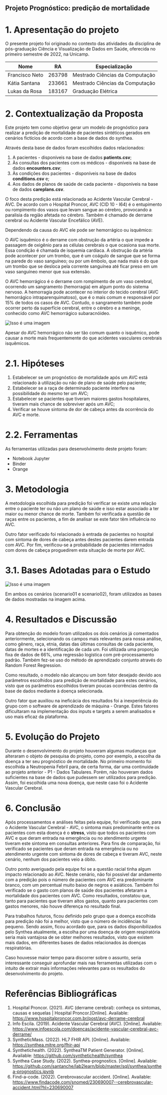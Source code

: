 ## Projeto Prognóstico: predição de mortalidade

# 1. Apresentação do projeto
O presente projeto foi originado no contexto das atividades da disciplina de pós-graduação Ciência e Visualização de Dados em Saúde, oferecida no primeiro semestre de 2022, na Unicamp.

|Nome  | RA | Especialização|
|--|--|--|
| Francisco Neto  | 263798  | Mestrado Ciências da Computação| Aluno especial
| Kátia Santana  | 233661  | Mestrado Ciências da Computação|
| Lukas da Rosa  | 183167  | Graduação Elétrica |

# 2. Contextualização da Proposta

Este projeto tem como objetivo gerar um modelo de prognóstico para realizar a predição de mortalidade de pacientes sintéticos gerados em cenários fictícios de acordo com a base de dados do synthea.
 
 Através desta base de dados foram escolhidos dados relacionados:
  1. A pacientes - disponíveis na base de dados **patients.csv**;
  2. Às consultas dos pacientes com os médicos - disponíveis na base de dados  **encounters.csv**;
  3. Às condições dos pacientes - disponíveis na base de dados **conditions.csv** e;
  4. Aos dados de planos de saúde de cada paciente - disponíveis na base de dados **careplans.csv**.  

O foco desta predição está relacionada ao Acidente Vascular Cerebral - AVC. De acordo com o Hospital Proncor, AVC (CID 10 - I64) é o entupimento ou rompimento dos vasos que levam sangue ao cérebro, provocando a paralisia da região afetada no cérebro. Também é chamado de derrame cerebral ou Acidente Vascular Encefálico (AVE). 
	
Dependendo da causa do AVC ele pode ser hemorrágico ou isquêmico: 

O AVC isquêmico é o derrame com obstrução da artéria o que impede a passagem de oxigênio para as células cerebrais o que ocasiona sua morte. Essa condição é chamada de isquemia cardíaca. A obstrução da artéria pode acontecer por um trombo, que é um coágulo de sangue que se forma na parede do vaso sanguíneo; ou por um êmbolo, que nada mais é do que um trombo que se desloca pela corrente sanguínea até ficar preso em um vaso sanguíneo menor que sua extensão.

O AVC hemorrágico é o derrame com rompimento de um vaso cerebral, ocorrendo um sangramento (hemorragia) em algum ponto do sistema nervoso.
A hemorragia pode acontecer no interior do tecido cerebral (AVC hemorrágico intraparenquimatoso), que é o mais comum e responsável por 15% de todos os casos de AVC. Contudo, o sangramento também pode ocorrer perto da superfície cerebral, entre o cérebro e a meninge, conhecido como AVC hemorrágico subaracnóideo.

![Isso é uma imagem](https://www.infoescola.com/wp-content/uploads/2008/03/acidente-vascular-cerebral-384907717.jpg)

Apesar do AVC hemorrágico não ser tão comum quanto o isquêmico, pode causar a morte mais frequentemente do que acidentes vasculares cerebrais isquêmicos.

# 2.1. Hipóteses 
1. Estabelecer se um prognóstico de mortalidade após um AVC está relacionado à utilização ou não de plano de saúde pelo paciente;
2. Estabelecer se a raça de determinado paciente interfere na possibilidade do mesmo ter um AVC;
3. Estabelecer se pacientes que tiveram maiores gastos hospitalares, tiveram mais chance de sobreviver após um AVC;
4. Verificar se houve sintoma de dor de cabeça antes da ocorrência do AVC e morte.

# 2.2. Ferramentas
As ferramentas utilizadas para desenvolvimento deste projeto foram:
- Notebook Jupyter
- Binder
- Orange

# 3. Metodologia
A metodologia escolhida para predição foi verificar se existe uma relação entre o paciente ter ou não um plano de saúde e isso estar associado a ter maior ou menor chance de morte. Também foi verificada a questão de raças entre os pacientes, a fim de analisar se este fator têm influência no AVC. 

Outro fator verificado foi relacionado à entrada de pacientes no hospital com sintoma de dores de cabeça antes destes pacientes darem entrada com AVC. Por fim, verificou-se a probabilidade de pacientes internados com dores de cabeça proguedirem esta situação de morte por AVC. 

# 3.1. Bases Adotadas para o Estudo

![Isso é uma imagem](/assets/datafluxo.png)

Em ambos os cenários (scenario01 e scenario02), foram utilizados as bases de dados mostradas na imagem acima. 

# 4. Resultados e Discussão
Para obtenção do modelo foram utilizados os dois cenários já comentados anteriormente, selecionando os campos mais relevantes para nossa análise, como gênero, raça, etnia, datas das últimas consultas de cada paciente, datas de mortes e a identificação de cada um. Foi utilizada uma proporção fixa de dados de 66%, uma regressão logística com pré-processamento padrão. Também fez-se uso do método de aprendizado conjunto através do Random Forest Regression.

Como resultado, o modelo não alcançou um bom fator desejado devido aos parâmetros escolhidos para predição de mortalidade para estes cenários, visto que os parâmetros escolhidos tiveram poucas ocorrências dentro da base de dados mediante à doença selecionada.

Outro fator que auxiliou na ineficácia dos resultados foi a inexperiência do grupo com o software de aprendizado de máquina - Orange. Estes fatores dificultaram na implementação dos inputs e targets a serem analisados e uso mais eficaz da plataforma. 

# 5. Evolução do Projeto
Durante o desenvolvimento do projeto houveram algumas mudanças que alteraram o objeto de pesquisa do projeto, como por exemplo, a escolha da doença a ter seu prognóstico de mortalidade. No primeiro momento foi escolhida a Neutropenia Febril para, de certa forma, dar uma continuidade ao projeto anterior - P1 - Dados Tabulares. Porém, não houveram dados suficientes na base de dados que pudessem ser utilizados para predição. Assim, foi escolhida uma nova doença, que neste caso foi o Acidente Vascular Cerebral. 

# 6. Conclusão
Após processamentos e análises feitas pela equipe, foi verificado que, para o Acidente Vascular Cerebral - AVC, o sintoma mais predominante entre os pacientes com esta doença é o **stress**, visto que todos os pacientes com AVC e que deram entrada na emergência ou no atendimento urgente tiveram este sintoma em consultas anteriores. Para fins de comparação, foi verificado se pacientes que deram entrada na emergência ou no atendimento urgente com sintoma de dores de cabeça e tiveram AVC, neste cenário, nenhum dos pacientes veio a óbito. 

Outro ponto averiguado pela equipe foi se a questão racial tinha algum impacto relacionado ao AVC. Neste cenário, não foi possível dar andamento com a predição pois o número de pacientes com AVC era predominante branco, com um percentual muito baixo de negros e asiáticos. Também foi verificado se o gasto com planos de saúde dos pacientes afetaram a mortalidade dos pacientes com AVC. Como resultados, constatou que, tanto para pacientes que tiveram altos gastos, quanto para pacientes com gastos menores, não houve diferença no resultado final. 

Para trabalhos futuros, ficou definido pelo grupo que a doença escolhida para predição não foi a melhor, visto que o número de incidências foi pequeno. Sendo assim, ficou acordado que, para os dados disponibilizados pelo Synthea atualmente, a escolha por uma doença de origem respiratória seria mais vantajosa de se obter melhores resultados, visto que existem mais dados, em diferentes bases de dados relacionados às doenças respiratórias. 

Caso houvesse maior tempo para discorrer sobre o assunto, seria interessante conseguir aprofundar mais nas ferramentas utilizadas com o intuito de extrair mais informações relevantes para os resultados do desenvolvimento do projeto. 

# Referências Bibliográficas

1. Hospital Proncor. (2021). AVC (derrame cerebral): conheça os sintomas, causas e sequelas | Hospital Proncor.[Online]. Available: https://www.hospitalproncor.com.br/post/avc-derrame-cerebral
2. Info Escila. (2019). Acidente Vascular Cerebral (AVC). [Online]. Available: https://www.infoescola.com/doencas/acidente-vascular-cerebral-avc-derrame/
3. SyntheticMass. (2022). HL7 FHIR API. [Online]. Available: https://synthea.mitre.org/fhir-api
4. Synthetichealth. (2022). SyntheaTM Patient Generator. [Online]. Available: https://github.com/synthetichealth/synthea
5. Synthea Case Study. (2022). Synthea-prognostics. [Online]. Available: https://github.com/santanche/lab2learn/blob/master/sql/synthea/synthea-prognostics.ipynb
6. Find-a-code. (2022). Cerebrovascular accident. [Online]. Available: https://www.findacode.com/snomed/230690007--cerebrovascular-accident.html?hl=230690007


